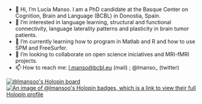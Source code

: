 - 👋 Hi, I’m Lucía Manso. I am a PhD candidate at the Basque Center on Cognition, Brain and Language (BCBL) in Donostia, Spain. 
- 👀 I’m interested in language learning, structural and functional connectivity, language laterality patterns and plasticity in brain tumor patients.
- 🌱 I’m currently learning how to program in Matlab and R and how to use SPM and FreeSurfer.
- 💞️ I’m looking to collaborate on open science iniciatives and MRI-fMRI projects.
- 📫 How to reach me: l.manso@bcbl.eu (mail) ; @lmanso_ (twitter)

<!---
lmanso96/lmanso96 is a ✨ special ✨ repository because its `README.md` (this file) appears on your GitHub profile.
You can click the Preview link to take a look at your changes.
--->
[![@lmansoo's Holopin board](https://holopin.me/lmansoo)](https://holopin.io/@lmansoo)
[![An image of @lmansoo's Holopin badges, which is a link to view their full Holopin profile](https://holopin.me/lmansoo)](https://holopin.io/@lmansoo)
